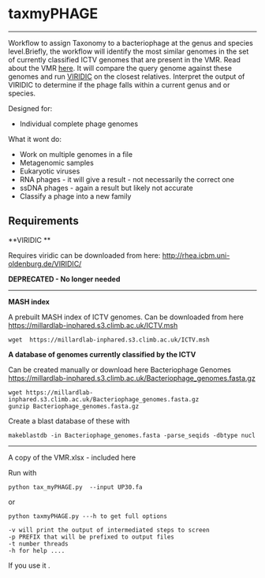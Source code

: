 # taxmyPHAGE

----------

Workflow to assign Taxonomy to a bacteriophage at the genus and species level.Briefly, the workflow will identify the most similar genomes in the set of currently classified ICTV genomes that are present in the VMR. 
Read about the VMR [here](https://ictv.global/vmr). It will compare the query genome against these genomes and run [VIRIDIC](https://doi.org/10.3390/v12111268) on the closest relatives. Interpret the output of VIRIDIC to determine if the phage falls within a current genus and or species. 



Designed for:

- Individual complete phage genomes 


What it wont do:
 
- Work on multiple  genomes in a file 
- Metagenomic samples 
- Eukaryotic viruses
- RNA phages - it will give a result - not necessarily the correct one 
- ssDNA phages - again a result but likely not accurate 
- Classify a phage into a new family 




## Requirements 


**VIRIDIC **

Requires viridic can be downloaded from here: http://rhea.icbm.uni-oldenburg.de/VIRIDIC/
  

**DEPRECATED - No longer needed**

----------

**MASH index**

A prebuilt MASH index of ICTV genomes. Can be downloaded from here https://millardlab-inphared.s3.climb.ac.uk/ICTV.msh

	wget  https://millardlab-inphared.s3.climb.ac.uk/ICTV.msh


**A database of genomes currently classified by the ICTV**

Can be created manually or download here  Bacteriophage Genomes https://millardlab-inphared.s3.climb.ac.uk/Bacteriophage_genomes.fasta.gz

	wget https://millardlab-inphared.s3.climb.ac.uk/Bacteriophage_genomes.fasta.gz
	gunzip Bacteriophage_genomes.fasta.gz

Create a blast database of these with 

	makeblastdb -in Bacteriophage_genomes.fasta -parse_seqids -dbtype nucl 

----------


A copy of the VMR.xlsx - included here 


Run with 

	python tax_myPHAGE.py  --input UP30.fa 

or 

	python taxmyPHAGE.py ---h to get full options 

	-v will print the output of intermediated steps to screen 
	-p PREFIX that will be prefixed to output files
	-t number threads 
	-h for help ....


If you use it .
